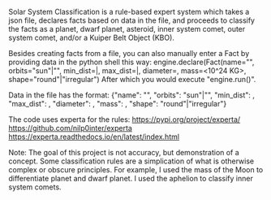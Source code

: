 Solar System Classification is a rule-based expert system which takes a json file, declares facts based on data in the file, and proceeds to classify the facts as a planet,
dwarf planet, asteroid, inner system comet, outer system comet, and/or a Kuiper Belt Object (KBO).

Besides creating facts from a file, you can also manually enter a Fact by providing data in the python shell this way:
engine.declare(Fact(name="<name>", orbits="sun"|"<name>", min_dist=<AU from sun>|<KM from parent>, max_dist=<AU from sun>|<KM from parent>, diameter=<KM diameter>,
                    mass=<10^24 KG>, shape="round"|"irregular")
After which you would execute "engine.run()".

Data in the file has the format: {"name": "<name>", "orbits": "sun"|"<name>", "min_dist": <number>, "max_dist": <number>, "diameter": <number>, "mass": <number>,
                                  "shape": "round"|"irregular"}

The code uses experta for the rules:
https://pypi.org/project/experta/
https://github.com/nilp0inter/experta
https://experta.readthedocs.io/en/latest/index.html

Note: The goal of this project is not accuracy, but demonstration of a concept. Some classification rules are a simplication of what is otherwise complex or obscure principles.
For example, I used the mass of the Moon to differentiate planet and dwarf planet. I used the aphelion to classify inner system comets. 
